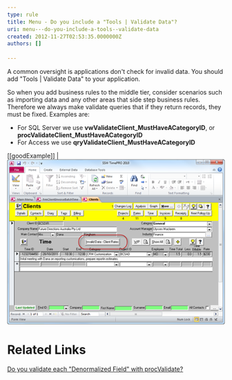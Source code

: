 ```yaml
---
type: rule
title: Menu - Do you include a "Tools | Validate Data"?
uri: menu---do-you-include-a-tools--validate-data
created: 2012-11-27T02:53:35.0000000Z
authors: []

---
```


A common oversight is applications don't check for invalid data. You should add "Tools | Validate Data" to your application.
 
So when you add business rules to the middle tier, consider scenarios such as importing data and any other areas that side step business rules. Therefore we always make validate queries that if they return records, they must be fixed. Examples are:

- For SQL Server we use **vwValidateClient\_MustHaveACategoryID**, or **procValidateClient\_MustHaveACategoryID**
- For Access we use **qryValidateClient\_MustHaveACategoryID**


[[goodExample]]
| ![This application, while not the prettiest, has a handy validation tool to check for incorrect data](../../assets/TimeProValidateData.png)
# Related Links

[Do you validate each "Denormalized Field" with procValidate?](/do-you-validate-each-＂denormalized-field＂-with-procvalidate)
